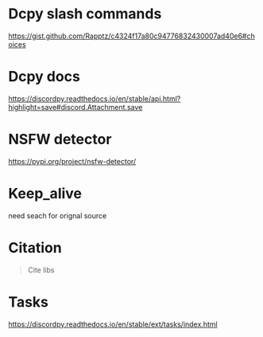 # Dcpy slash commands
https://gist.github.com/Rapptz/c4324f17a80c94776832430007ad40e6#choices

# Dcpy docs
https://discordpy.readthedocs.io/en/stable/api.html?highlight=save#discord.Attachment.save

# NSFW detector
https://pypi.org/project/nsfw-detector/

# Keep_alive
need seach for orignal source

# Citation
> Cite libs

# Tasks
https://discordpy.readthedocs.io/en/stable/ext/tasks/index.html
